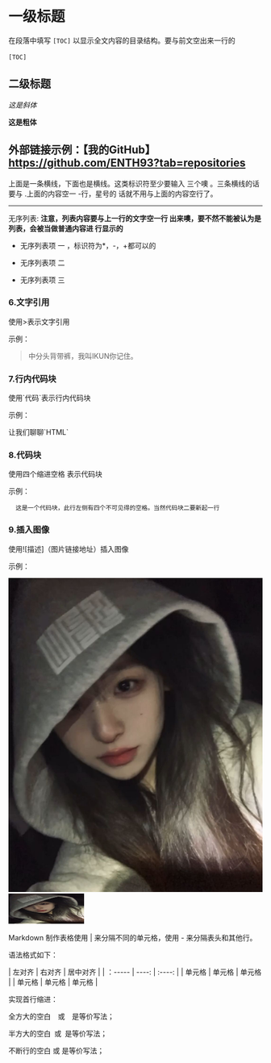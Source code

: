 # 一级标题
在段落中填写 `[TOC]`
以显示全文内容的目录结构。要与前文空出来一行的

`[TOC]`


## 二级标题
*这是斜体*

**这是粗体**


外部链接示例：【我的GitHub】https://github.com/ENTH93?tab=repositories
----
上面是一条横线，下面也是横线。这类标识符至少要输入
三个噢 。三条横线的话要与 .上面的内容空一 -行，星号的
话就不用与上面的内容空行了。

******

无序列表: **注意，列表内容要与上一行的文字空一行
出来噢，要不然不能被认为是列表，会被当做普通内容进
行显示的**

* 无序列表项 一 ，标识符为*，-，+都可以的
- 无序列表项 二
+ 无序列表项 三

### 6.文字引用
使用>表示文字引用

示例：

>中分头背带裤，我叫IKUN你记住。

### 7.行内代码块
使用\`代码`表示行内代码块

示例：

让我们聊聊\`HTML`

### 8.代码块

使用四个缩进空格 表示代码块

示例：

      这是一个代码块，此行左侧有四个不可见得的空格。当然代码块二要新起一行


### 9.插入图像

使用\!\[描述]（图片链接地址）插入图像

示例：

![我的头像](https://github.com/ENTH93/github-study/blob/master/images/rihejin.jpg)<img src=https://github.com/ENTH93/github-study/blob/master/images/rihejin.jpg  width=150px height=60px>





Markdown 制作表格使用 | 来分隔不同的单元格，使用 - 来分隔表头和其他行。

语法格式如下：

| 左对齐 | 右对齐 | 居中对齐 |
| ：----- | ----: | :----: |
| 单元格 | 单元格  | 单元格 |
| 单元格 |  单元格 | 单元格 |


实现首行缩进：&emsp;&emsp;

全方大的空白&emsp;或&#8195;是等价写法；

半方大的空白&ensp;或&#8194;是等价写法；

不断行的空白&nbsp;或&#160;是等价写法；